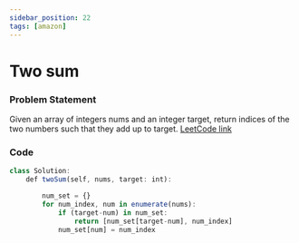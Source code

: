 ```yaml
---
sidebar_position: 22
tags: [amazon]
---
```


# Two sum

### Problem Statement

Given an array of integers nums and an integer target, return indices of the two numbers
such that they add up to target.
[LeetCode link](https://leetcode.com/problems/two-sum/)

### Code

```jsx title="Python Code"
class Solution:
    def twoSum(self, nums, target: int):

        num_set = {}
        for num_index, num in enumerate(nums):
            if (target-num) in num_set:
                return [num_set[target-num], num_index]
            num_set[num] = num_index
```
